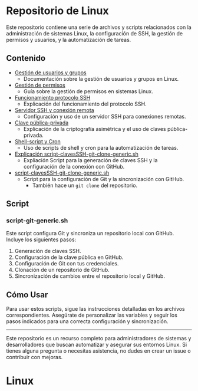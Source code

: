 # Repositorio de Linux

Este repositorio contiene una serie de archivos y scripts relacionados con la administración de sistemas Linux, la configuración de SSH, la gestión de permisos y usuarios, y la automatización de tareas.

## Contenido

- [Gestión de usuarios y grupos](./Gestion-de-usuarios-y-grupos.md)
    - Documentación sobre la gestión de usuarios y grupos en Linux.
- [Gestión de permisos](./Gestion-de-permisos.md)
    - Guía sobre la gestión de permisos en sistemas Linux.
- [Funcionamiento protocolo SSH](./FuncionamientoprotocoloSSH.md)
    - Explicación del funcionamiento del protocolo SSH.
- [Servidor SSH y conexión remota](./ServidorSSH_conexion-remota.md)
    -  Configuración y uso de un servidor SSH para conexiones remotas.
- [Clave pública-privada](./clave-publica-privada.md)
    - Explicación de la criptografía asimétrica y el uso de claves pública-privada.
- [Shell-script y Cron](./Shell-script_y_Cron.md)
    - Uso de scripts de shell y cron para la automatización de tareas.
- [Explicación script-clavesSSH-git-clone-generic.sh](./script-ssh-git-github.md)
    - Expliación Script para la generación de claves SSH y la configuración de la conexión con GitHub.
- [script-clavesSSH-git-clone-generic.sh](./script-git-generic.sh)
    - Script para la configuración de Git y la sincronización con GitHub.
        - También hace un `git clone` del repositorio.

## Script

### script-git-generic.sh

Este script configura Git y sincroniza un repositorio local con GitHub. Incluye los siguientes pasos:
1. Generación de claves SSH.
2. Configuración de la clave pública en GitHub.
3. Configuración de Git con tus credenciales.
4. Clonación de un repositorio de GitHub.
5. Sincronización de cambios entre el repositorio local y GitHub.

## Cómo Usar

Para usar estos scripts, sigue las instrucciones detalladas en los archivos correspondientes. Asegúrate de personalizar las variables y seguir los pasos indicados para una correcta configuración y sincronización.

---

Este repositorio es un recurso completo para administradores de sistemas y desarrolladores que buscan automatizar y asegurar sus entornos Linux. Si tienes alguna pregunta o necesitas asistencia, no dudes en crear un issue o contribuir con mejoras.

# Linux
